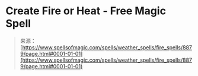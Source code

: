 <!--yml
category: 未分类
date: 2024-06-12 18:44:27
-->

# Create Fire or Heat - Free Magic Spell

> 来源：[https://www.spellsofmagic.com/spells/weather_spells/fire_spells/8879/page.html#0001-01-01](https://www.spellsofmagic.com/spells/weather_spells/fire_spells/8879/page.html#0001-01-01)